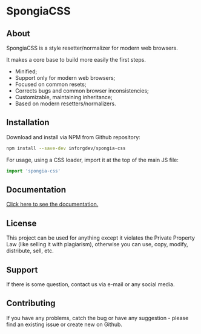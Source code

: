 # SpongiaCSS

## About

SpongiaCSS is a style resetter/normalizer for modern web browsers.

It makes a core base to build more easily the first steps.

* Minified;
* Support only for modern web browsers;
* Focused on common resets;
* Corrects bugs and common browser inconsistencies;
* Customizable, maintaining inheritance;
* Based on modern resetters/normalizers.

## Installation

Download and install via NPM from Github repository:

```sh
npm install --save-dev inforgdev/spongia-css
```

For usage, using a CSS loader, import it at the top of the main JS file:

```js
import 'spongia-css'
```

## Documentation

[Click here to see the documentation.](./src/doc/index.md)

## License

This project can be used for anything except it violates the Private Property Law (like selling it with plagiarism), otherwise you can use, copy, modify, distribute, sell, etc.

## Support

If there is some question, contact us via e-mail or any social media.

## Contributing

If you have any problems, catch the bug or have any suggestion - please find an existing issue or create new on Github.